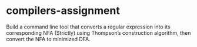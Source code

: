 # compilers-assignment
Build a command line tool that converts a regular expression into its corresponding NFA (Strictly) using Thompson’s construction algorithm, then convert the NFA to minimized DFA.
